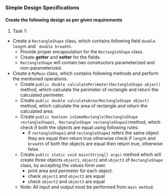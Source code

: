 ### Simple Design Specifications

#### Create the following design as per given requirements

1. Task 1:
  - Create a `RectangleShape` class, which contains following field `double length` and ` double breadth`.
    - Provide proper encapsulation for the `RectangleShape` class.
    - Create **getter** and **setter** for the fields.
    - `RectangleShape` will contain two constructors parameterized and non-parameterized.
  - Create a `MyMain` class, which contains following methods and perform the mentioned operations.
    - Create `public double calculatePerimeter(RectangleShape object)` method, which calculate the perimeter of rectangle and return the calculated perimeter.
    - Create `public double calculateArea(RectangleShape object)` method, which calculate the area of rectangle and return the calculated area.
    - Create `public boolean isSameRectangle(RectangleShape rectangleShape1, RectangleShape rectangleShape2)`method, which check if both the objects are equal using following rules:
      - if `rectangleShape1` and `rectangleShape2` refers the same object they are equal then return true otherwise check if `length` and `breadth` of both the objects are equal then return true, otherwise false.
    - Create `public static void main(String[] args)` method which will create three objects `object1`, `object2` and `object3` of `RectangleShape` class, by accepting the values form user. 
      - print area and perimeter for each object.
      - check `object1` and `object2` are equal
      - check `object2` and `object3` are equal 
    - Note: All input and output must be performed from `main method`.